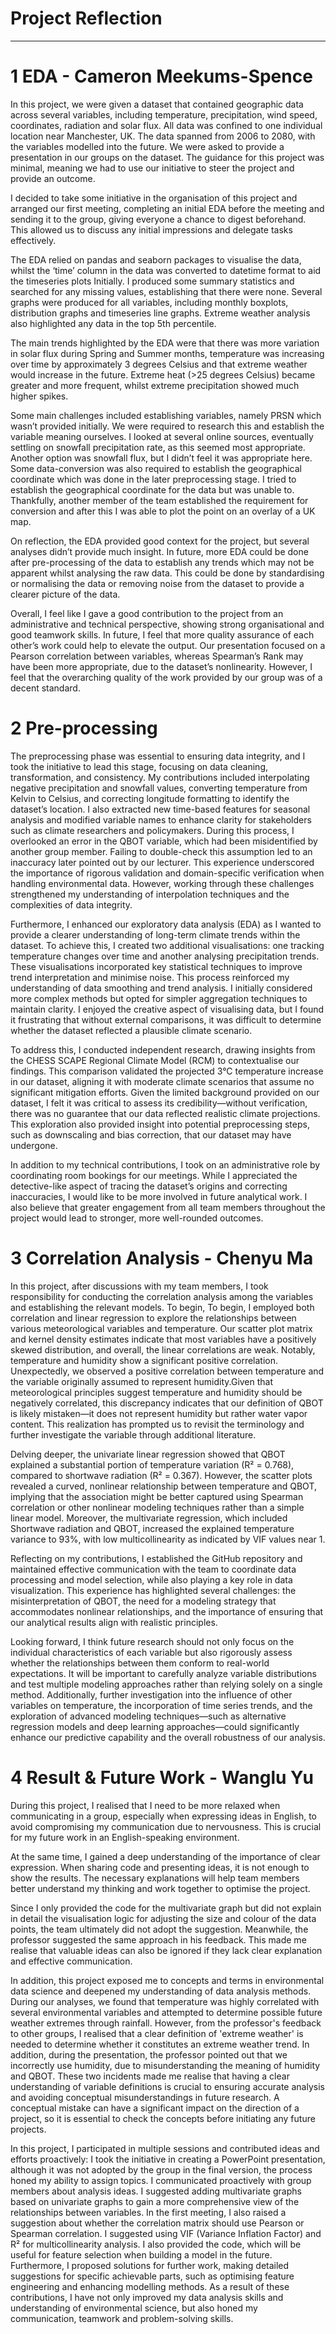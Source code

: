 # Project Reflection
------------------------------------



# 1 EDA - Cameron Meekums-Spence
In this project, we were given a dataset that contained geographic data across several variables, including temperature, precipitation, wind speed, coordinates, radiation and solar flux. All data was confined to one individual location near Manchester, UK. The data spanned from 2006 to 2080, with the variables modelled into the future. We were asked to provide a presentation in our groups on the dataset. The guidance for this project was minimal, meaning we had to use our initiative to steer the project and provide an outcome.

I decided to take some initiative in the organisation of this project and arranged our first meeting, completing an initial EDA before the meeting and sending it to the group, giving everyone a chance to digest beforehand. This allowed us to discuss any initial impressions and delegate tasks effectively.

The EDA relied on pandas and seaborn packages to visualise the data, whilst the ‘time’ column in the data was converted to datetime format to aid the timeseries plots Initially. I produced some summary statistics and searched for any missing values, establishing that there were none. Several graphs were produced for all variables, including monthly boxplots, distribution graphs and timeseries line graphs. Extreme weather analysis also highlighted any data in the top 5th percentile.

The main trends highlighted by the EDA were that there was more variation in solar flux during Spring and Summer months, temperature was increasing over time by approximately 3 degrees Celsius and that extreme weather would increase in the future. Extreme heat (>25 degrees Celsius) became greater and more frequent, whilst extreme precipitation showed much higher spikes.

Some main challenges included establishing variables, namely PRSN which wasn’t provided initially. We were required to research this and establish the variable meaning ourselves. I looked at several online sources, eventually settling on snowfall precipitation rate, as this seemed most appropriate. Another option was snowfall flux, but I didn’t feel it was appropriate here. Some data-conversion was also required to establish the geographical coordinate which was done in the later preprocessing stage. I tried to establish the geographical coordinate for the data but was unable to. Thankfully, another member of the team established the requirement for conversion and after this I was able to plot the point on an overlay of a UK map.

On reflection, the EDA provided good context for the project, but several analyses didn’t provide much insight. In future, more EDA could be done after pre-processing of the data to establish any trends which may not be apparent whilst analysing the raw data. This could be done by standardising or normalising the data or removing noise from the dataset to provide a clearer picture of the data.

Overall, I feel like I gave a good contribution to the project from an administrative and technical perspective, showing strong organisational and good teamwork skills. In future, I feel that more quality assurance of each other’s work could help to elevate the output. Our presentation focused on a Pearson correlation between variables, whereas Spearman’s Rank may have been more appropriate, due to the dataset’s nonlinearity. However, I feel that the overarching quality of the work provided by our group was of a decent standard.



# 2 Pre-processing
The preprocessing phase was essential to ensuring data integrity, and I took the initiative to lead this stage, focusing on data cleaning, transformation, and consistency. My contributions included interpolating negative precipitation and snowfall values, converting temperature from Kelvin to Celsius, and correcting longitude formatting to identify the dataset’s location. I also extracted new time-based features for seasonal analysis and modified variable names to enhance clarity for stakeholders such as climate researchers and policymakers. During this process, I overlooked an error in the QBOT variable, which had been misidentified by another group member. Failing to double-check this assumption led to an inaccuracy later pointed out by our lecturer. This experience underscored the importance of rigorous validation and domain-specific verification when handling environmental data. However, working through these challenges strengthened my understanding of interpolation techniques and the complexities of data integrity.

Furthermore, I enhanced our exploratory data analysis (EDA) as I wanted to provide a clearer understanding of long-term climate trends within the dataset. To achieve this, I created two additional visualisations: one tracking temperature changes over time and another analysing precipitation trends. These visualisations incorporated key statistical techniques to improve trend interpretation and minimise noise. This process reinforced my understanding of data smoothing and trend analysis. I initially considered more complex methods but opted for simpler aggregation techniques to maintain clarity. I enjoyed the creative aspect of visualising data, but I found it frustrating that without external comparisons, it was difficult to determine whether the dataset reflected a plausible climate scenario.

To address this, I conducted independent research, drawing insights from the CHESS SCAPE Regional Climate Model (RCM) to contextualise our findings. This comparison validated the projected 3°C temperature increase in our dataset, aligning it with moderate climate scenarios that assume no significant mitigation efforts. Given the limited background provided on our dataset, I felt it was critical to assess its credibility—without verification, there was no guarantee that our data reflected realistic climate projections. This exploration also provided insight into potential preprocessing steps, such as downscaling and bias correction, that our dataset may have undergone.

In addition to my technical contributions, I took on an administrative role by coordinating room bookings for our meetings. While I appreciated the detective-like aspect of tracing the dataset’s origins and correcting inaccuracies, I would like to be more involved in future analytical work. I also believe that greater engagement from all team members throughout the project would lead to stronger, more well-rounded outcomes.



# 3 Correlation Analysis  - Chenyu Ma
In this project, after discussions with my team members, I took responsibility for conducting the correlation analysis among the variables and establishing the relevant models. To begin, To begin, I employed both correlation and linear regression to explore the relationships between various meteorological variables and temperature. Our scatter plot matrix and kernel density estimates indicate that most variables have a positively skewed distribution, and overall, the linear correlations are weak. Notably, temperature and humidity show a significant positive correlation. Unexpectedly, we observed a positive correlation between temperature and the variable originally assumed to represent humidity.Given that meteorological principles suggest temperature and humidity should be negatively correlated, this discrepancy indicates that our definition of QBOT is likely mistaken—it does not represent humidity but rather water vapor content. This realization has prompted us to revisit the terminology and further investigate the variable through additional literature.

Delving deeper, the univariate linear regression showed that QBOT explained a substantial portion of temperature variation (R² = 0.768), compared to shortwave radiation (R² = 0.367). However, the scatter plots revealed a curved, nonlinear relationship between temperature and QBOT, implying that the association might be better captured using Spearman correlation or other nonlinear modeling techniques rather than a simple linear model. Moreover, the multivariate regression, which included Shortwave radiation and QBOT, increased the explained temperature variance to 93%, with low multicollinearity as indicated by VIF values near 1.  

Reflecting on my contributions, I established the GitHub repository and maintained effective communication with the team to coordinate data processing and model selection, while also playing a key role in data visualization. This experience has highlighted several challenges: the misinterpretation of QBOT, the need for a modeling strategy that accommodates nonlinear relationships, and the importance of ensuring that our analytical results align with realistic principles.

Looking forward, I think future research should not only focus on the individual characteristics of each variable but also rigorously assess whether the relationships between them conform to real-world expectations. It will be important to carefully analyze variable distributions and test multiple modeling approaches rather than relying solely on a single method. Additionally, further investigation into the influence of other variables on temperature, the incorporation of time series trends, and the exploration of advanced modeling techniques—such as alternative regression models and deep learning approaches—could significantly enhance our predictive capability and the overall robustness of our analysis.



# 4 Result & Future Work - Wanglu Yu
During this project, I realised that I need to be more relaxed when communicating in a group, especially when expressing ideas in English, to avoid compromising my communication due to nervousness. This is crucial for my future work in an English-speaking environment.

At the same time, I gained a deep understanding of the importance of clear expression. When sharing code and presenting ideas, it is not enough to show the results. The necessary explanations will help team members better understand my thinking and work together to optimise the project. 

Since I only provided the code for the multivariate graph but did not explain in detail the visualisation logic for adjusting the size and colour of the data points, the team ultimately did not adopt the suggestion. Meanwhile, the professor suggested the same approach in his feedback. This made me realise that valuable ideas can also be ignored if they lack clear explanation and effective communication.

In addition, this project exposed me to concepts and terms in environmental data science and deepened my understanding of data analysis methods. During our analyses, we found that temperature was highly correlated with several environmental variables and attempted to determine possible future weather extremes through rainfall. However, from the professor's feedback to other groups, I realised that a clear definition of 'extreme weather' is needed to determine whether it constitutes an extreme weather trend. In addition, during the presentation, the professor pointed out that we incorrectly use humidity, due to misunderstanding the meaning of humidity and QBOT. These two incidents made me realise that having a clear understanding of variable definitions is crucial to ensuring accurate analysis and avoiding conceptual misunderstandings in future research. A conceptual mistake can have a significant impact on the direction of a project, so it is essential to check the concepts before initiating any future projects.

In this project, I participated in multiple sessions and contributed ideas and efforts proactively:
I took the initiative in creating a PowerPoint presentation, although it was not adopted by the group in the final version, the process honed my ability to assign topics.
I communicated proactively with group members about analysis ideas. I suggested adding multivariate graphs based on univariate graphs to gain a more comprehensive view of the relationships between variables. In the first meeting, I also raised a suggestion about whether the correlation matrix should use Pearson or Spearman correlation.
I suggested using VIF (Variance Inflation Factor) and R² for multicollinearity analysis. I also provided the code, which will be useful for feature selection when building a model in the future.
Furthermore, I proposed solutions for further work, making detailed suggestions for specific achievable parts, such as optimising feature engineering and enhancing modelling methods. As a result of these contributions, I have not only improved my data analysis skills and understanding of environmental science, but also honed my communication, teamwork and problem-solving skills.
